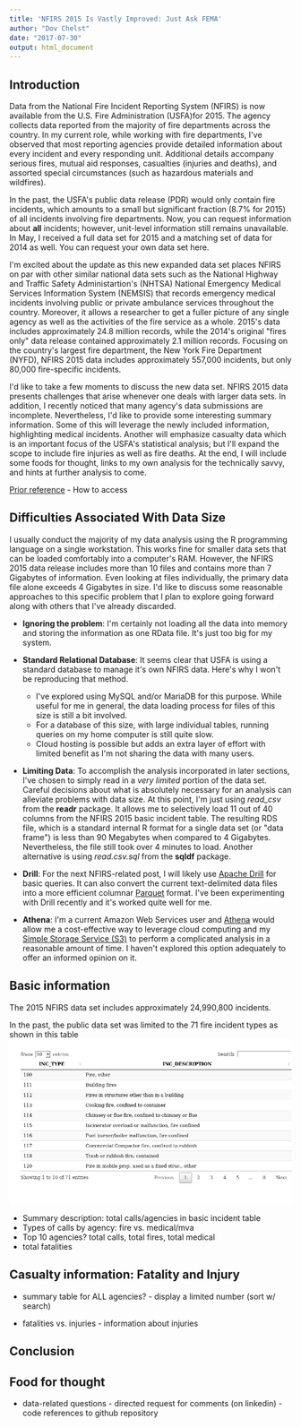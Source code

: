```yaml
--- 
title: 'NFIRS 2015 Is Vastly Improved: Just Ask FEMA' 
author: "Dov Chelst" 
date: "2017-07-30" 
output: html_document 
---
```




## Introduction

Data from the National Fire Incident Reporting System (NFIRS) is now available 
from the U.S. Fire Administration (USFA)for 2015. The agency collects data 
reported from the majority of fire departments across the country. In my current
role, while working with fire departments, I've observed that most reporting 
agencies provide detailed information about every incident and every responding 
unit. Additional details accompany serious fires, mutual aid responses, 
casualties (injuries and deaths), and assorted special circumstances (such as
hazardous materials and wildfires).

In the past, the USFA's public data release (PDR) would only contain fire 
incidents, which amounts to a small but significant fraction (8.7% for 2015) of
all incidents involving fire departments. Now, you can request information about
__all__ incidents; however, unit-level information still remains unavailable. In
May, I received a full data set for 2015 and a matching set of data for 2014 as
well. You can request your own data set here.

I'm excited about the update as this new expanded data set places NFIRS on par 
with other similar national data sets such as the National Highway and Traffic 
Safety Administartion's (NHTSA) National Emergency Medical Services Information 
System (NEMSIS) that records emergency medical incidents involving public or 
private ambulance services throughout the country. Moreover, it allows a 
researcher to get a fuller picture of any single agency as well as the 
activities of the fire service as a whole. 2015's data includes approximately 
24.8 million records, while the 2014's original "fires only" data release 
contained approximately 2.1 million records. Focusing on the country's largest 
fire department, the New York Fire Department (NYFD), NFIRS 2015 data includes 
approximately 557,000 incidents, but only 80,000 fire-specific incidents.

I'd like to take a few moments to discuss the new data set. NFIRS 2015 data 
presents challenges that arise whenever one deals with larger data sets. 
In addition, I recently noticed that many agency's data submissions are incomplete.
Nevertheless, I'd like to provide some interesting summary information. Some of 
this will leverage the newly included information, highlighting medical 
incidents. Another will emphasize casualty data which is an important focus of 
the USFA's statistical analysis; but I'll expand the scope to include fire 
injuries as well as fire deaths. At the end, I will include some foods for 
thought, links to my own analysis for the technically savvy, and hints at 
further analysis to come.

[Prior reference]({{"2016-03-18-nfirs-2014-available.md"}}) - How to access

## Difficulties Associated With Data Size

I usually conduct the majority of my data analysis using the R programming 
language on a single workstation. This works fine for smaller data sets that can
be loaded comfortably into a computer's RAM. However, the NFIRS 2015 data
release includes more than 10 files and contains more than 7 Gigabytes of
information. Even looking at files individually, the primary data file alone
exceeds 4 Gigabytes in size. I'd like to discuss some reasonable approaches to
this specific problem that I plan to explore going forward along with others
that I've already discarded.

- __Ignoring the problem__: I'm certainly not loading all the data into memory
and storing the information as one RData file. It's just too big for my system.
- __Standard Relational Database__: It seems clear that USFA is using a standard
database to manage it's own NFIRS data. Here's why I won't be reproducing that
method.
    - I've explored using MySQL and/or MariaDB for this purpose. While useful
    for me in general, the data loading process for files of this size is still
    a bit involved.
    - For a database of this size, with large individual tables, running queries
    on my home computer is still quite slow.
    - Cloud hosting is possible but adds an extra layer of effort with limited
    benefit as I'm not sharing the data with many users.
    
- __Limiting Data__: To accomplish the analysis incorporated in later sections, 
I've chosen to simply read in a _very limited_ portion of the data set. Careful 
decisions about what is absolutely necessary for an analysis can alleviate 
problems with data size. At this point, I'm just using *read_csv* from the 
**readr** package. It allows me to selectively load 11 out of 40 columns from 
the NFIRS 2015 basic incident table. The resulting RDS file, which is a standard
internal R format for a single data set (or "data frame") is less than 90 
Megabytes when compared to 4 Gigabytes. Nevertheless, the file still took over 4
minutes to load. Another alternative is using *read.csv.sql* from the **sqldf** 
package. 
- __Drill__: For the next NFIRS-related post, I will likely use [Apache
Drill](https://drill.apache.org/) for basic queries. It can also convert the
current text-delimited data files into a more efficient columnar 
[Parquet](https://parquet.apache.org/) format. I've been experimenting with
Drill recently and it's worked quite well for me.  
- __Athena__: I'm a current Amazon Web Services user and 
[Athena](https://aws.amazon.com/athena/) would allow me a cost-effective way to 
leverage cloud computing and my [Simple Storage Service
(S3)](https://aws.amazon.com/s3/) to perform a complicated analysis in a
reasonable amount of time. I haven't explored this option adequately to offer an
informed opinion on it.


## Basic information

The 2015 NFIRS data set includes approximately 
24,990,800
incidents. 

In the past, the public data set was limited to the 71 fire
incident types as shown in this table
![plot of chunk fire_types](figure/fire_types-1.png)

- Summary description: total calls/agencies in basic incident table 
- Types of calls by agency: fire vs. medical/mva
- Top 10 agencies? total calls, total fires, total medical
- total fatalities

## Casualty information: Fatality and Injury

- summary table for ALL agencies? - display a limited number (sort w/ search)

- fatalities vs. injuries - information about injuries

## Conclusion

## Food for thought

- data-related questions - directed request for comments (on linkedin) - code 
references to github repository
